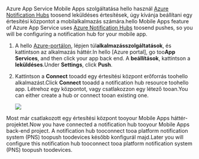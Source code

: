 <span data-ttu-id="a08c6-101">Azure App Service Mobile Apps szolgáltatása hello használ [Azure Notification Hubs] toosend leküldéses értesítések, úgy kívánja beállítani egy értesítési központot a mobilalkalmazás számára.</span><span class="sxs-lookup"><span data-stu-id="a08c6-101">hello Mobile Apps feature of Azure App Service uses [Azure Notification Hubs] toosend pushes, so you will be configuring a notification hub for your mobile app.</span></span>

1. <span data-ttu-id="a08c6-102">A hello [Azure-portálon], lépjen túl**alkalmazásszolgáltatások**, és kattintson az alkalmazás háttér.</span><span class="sxs-lookup"><span data-stu-id="a08c6-102">In hello [Azure portal], go too**App Services**, and then click your app back end.</span></span> <span data-ttu-id="a08c6-103">A **beállítások**, kattintson a **leküldéses**.</span><span class="sxs-lookup"><span data-stu-id="a08c6-103">Under **Settings**, click **Push**.</span></span>
2. <span data-ttu-id="a08c6-104">Kattintson a **Connect** tooadd egy értesítési központ erőforrás toohello alkalmazást.</span><span class="sxs-lookup"><span data-stu-id="a08c6-104">Click **Connect** tooadd a notification hub resource toohello app.</span></span> <span data-ttu-id="a08c6-105">Létrehoz egy központot, vagy csatlakozzon egy létező tooan.</span><span class="sxs-lookup"><span data-stu-id="a08c6-105">You can either create a hub or connect tooan existing one.</span></span>

    ![](./media/app-service-mobile-create-notification-hub/configure-hub-flow.png)

<span data-ttu-id="a08c6-106">Most már csatlakozott egy értesítési központ tooyour Mobile Apps háttér-projektet.</span><span class="sxs-lookup"><span data-stu-id="a08c6-106">Now you have connected a notification hub tooyour Mobile Apps back-end project.</span></span> <span data-ttu-id="a08c6-107">A notification hub tooconnect tooa platform notification system (PNS) toopush toodevices később konfigurál majd.</span><span class="sxs-lookup"><span data-stu-id="a08c6-107">Later you will configure this notification hub tooconnect tooa platform notification system (PNS) toopush toodevices.</span></span>

[Azure-portálon]: https://portal.azure.com/
[Azure Notification Hubs]: https://azure.microsoft.com/en-us/documentation/articles/notification-hubs-push-notification-overview/
